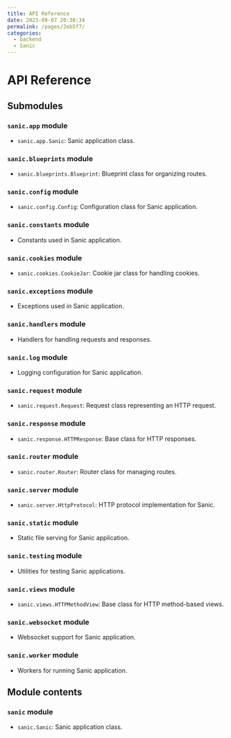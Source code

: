 ```yaml
---
title: API Reference
date: 2023-09-07 20:38:34
permalink: /pages/2eb5f7/
categories:
  - backend
  - Sanic
---
```

# API Reference

## Submodules

### `sanic.app` module

- `sanic.app.Sanic`: Sanic application class.

### `sanic.blueprints` module

- `sanic.blueprints.Blueprint`: Blueprint class for organizing routes.

### `sanic.config` module

- `sanic.config.Config`: Configuration class for Sanic application.

### `sanic.constants` module

- Constants used in Sanic application.

### `sanic.cookies` module

- `sanic.cookies.CookieJar`: Cookie jar class for handling cookies.

### `sanic.exceptions` module

- Exceptions used in Sanic application.

### `sanic.handlers` module

- Handlers for handling requests and responses.

### `sanic.log` module

- Logging configuration for Sanic application.

### `sanic.request` module

- `sanic.request.Request`: Request class representing an HTTP request.

### `sanic.response` module

- `sanic.response.HTTPResponse`: Base class for HTTP responses.

### `sanic.router` module

- `sanic.router.Router`: Router class for managing routes.

### `sanic.server` module

- `sanic.server.HttpProtocol`: HTTP protocol implementation for Sanic.

### `sanic.static` module

- Static file serving for Sanic application.

### `sanic.testing` module

- Utilities for testing Sanic applications.

### `sanic.views` module

- `sanic.views.HTTPMethodView`: Base class for HTTP method-based views.

### `sanic.websocket` module

- Websocket support for Sanic application.

### `sanic.worker` module

- Workers for running Sanic application.

## Module contents

### `sanic` module

- `sanic.Sanic`: Sanic application class.
